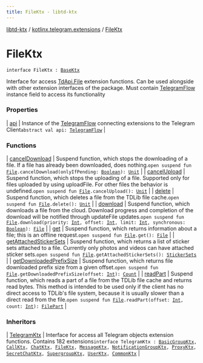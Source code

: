 ```yaml
---
title: FileKtx - libtd-ktx
---
```


[libtd-ktx](../../index.html) / [kotlinx.telegram.extensions](../index.html) / [FileKtx](./index.html)

# FileKtx

`interface FileKtx : `[`BaseKtx`](../-base-ktx/index.html)

Interface for access [TdApi.File](https://tdlibx.github.io/td/docs/org/drinkless/td/libcore/telegram/TdApi/File.html) extension functions. Can be used alongside with other extension
interfaces of the package. Must contain [TelegramFlow](../../kotlinx.telegram.core/-telegram-flow/index.html) instance field to access its functionality

### Properties

| [api](api.html) | Instance of the [TelegramFlow](../../kotlinx.telegram.core/-telegram-flow/index.html) connecting extensions to the Telegram Client`abstract val api: `[`TelegramFlow`](../../kotlinx.telegram.core/-telegram-flow/index.html) |

### Functions

| [cancelDownload](cancel-download.html) | Suspend function, which stops the downloading of a file. If a file has already been downloaded, does nothing.`open suspend fun `[`File`](https://tdlibx.github.io/td/docs/org/drinkless/td/libcore/telegram/TdApi/File.html)`.cancelDownload(onlyIfPending: `[`Boolean`](https://kotlinlang.org/api/latest/jvm/stdlib/kotlin/-boolean/index.html)`): `[`Unit`](https://kotlinlang.org/api/latest/jvm/stdlib/kotlin/-unit/index.html) |
| [cancelUpload](cancel-upload.html) | Suspend function, which stops the uploading of a file. Supported only for files uploaded by using uploadFile. For other files the behavior is undefined.`open suspend fun `[`File`](https://tdlibx.github.io/td/docs/org/drinkless/td/libcore/telegram/TdApi/File.html)`.cancelUpload(): `[`Unit`](https://kotlinlang.org/api/latest/jvm/stdlib/kotlin/-unit/index.html) |
| [delete](delete.html) | Suspend function, which deletes a file from the TDLib file cache.`open suspend fun `[`File`](https://tdlibx.github.io/td/docs/org/drinkless/td/libcore/telegram/TdApi/File.html)`.delete(): `[`Unit`](https://kotlinlang.org/api/latest/jvm/stdlib/kotlin/-unit/index.html) |
| [download](download.html) | Suspend function, which downloads a file from the cloud. Download progress and completion of the download will be notified through updateFile updates.`open suspend fun `[`File`](https://tdlibx.github.io/td/docs/org/drinkless/td/libcore/telegram/TdApi/File.html)`.download(priority: `[`Int`](https://kotlinlang.org/api/latest/jvm/stdlib/kotlin/-int/index.html)`, offset: `[`Int`](https://kotlinlang.org/api/latest/jvm/stdlib/kotlin/-int/index.html)`, limit: `[`Int`](https://kotlinlang.org/api/latest/jvm/stdlib/kotlin/-int/index.html)`, synchronous: `[`Boolean`](https://kotlinlang.org/api/latest/jvm/stdlib/kotlin/-boolean/index.html)`): `[`File`](https://tdlibx.github.io/td/docs/org/drinkless/td/libcore/telegram/TdApi/File.html) |
| [get](get.html) | Suspend function, which returns information about a file; this is an offline request.`open suspend fun `[`File`](https://tdlibx.github.io/td/docs/org/drinkless/td/libcore/telegram/TdApi/File.html)`.get(): `[`File`](https://tdlibx.github.io/td/docs/org/drinkless/td/libcore/telegram/TdApi/File.html) |
| [getAttachedStickerSets](get-attached-sticker-sets.html) | Suspend function, which returns a list of sticker sets attached to a file. Currently only photos and videos can have attached sticker sets.`open suspend fun `[`File`](https://tdlibx.github.io/td/docs/org/drinkless/td/libcore/telegram/TdApi/File.html)`.getAttachedStickerSets(): `[`StickerSets`](https://tdlibx.github.io/td/docs/org/drinkless/td/libcore/telegram/TdApi/StickerSets.html) |
| [getDownloadedPrefixSize](get-downloaded-prefix-size.html) | Suspend function, which returns file downloaded prefix size from a given offset.`open suspend fun `[`File`](https://tdlibx.github.io/td/docs/org/drinkless/td/libcore/telegram/TdApi/File.html)`.getDownloadedPrefixSize(offset: `[`Int`](https://kotlinlang.org/api/latest/jvm/stdlib/kotlin/-int/index.html)`): `[`Count`](https://tdlibx.github.io/td/docs/org/drinkless/td/libcore/telegram/TdApi/Count.html) |
| [readPart](read-part.html) | Suspend function, which reads a part of a file from the TDLib file cache and returns read bytes. This method is intended to be used only if the client has no direct access to TDLib's file system, because it is usually slower than a direct read from the file.`open suspend fun `[`File`](https://tdlibx.github.io/td/docs/org/drinkless/td/libcore/telegram/TdApi/File.html)`.readPart(offset: `[`Int`](https://kotlinlang.org/api/latest/jvm/stdlib/kotlin/-int/index.html)`, count: `[`Int`](https://kotlinlang.org/api/latest/jvm/stdlib/kotlin/-int/index.html)`): `[`FilePart`](https://tdlibx.github.io/td/docs/org/drinkless/td/libcore/telegram/TdApi/FilePart.html) |

### Inheritors

| [TelegramKtx](../-telegram-ktx/index.html) | Interface for access all Telegram objects extension functions. Contains 182 extensions`interface TelegramKtx : `[`BasicGroupKtx`](../-basic-group-ktx/index.html)`, `[`CallKtx`](../-call-ktx/index.html)`, `[`ChatKtx`](../-chat-ktx/index.html)`, `[`FileKtx`](./index.html)`, `[`MessageKtx`](../-message-ktx/index.html)`, `[`NotificationGroupKtx`](../-notification-group-ktx/index.html)`, `[`ProxyKtx`](../-proxy-ktx/index.html)`, `[`SecretChatKtx`](../-secret-chat-ktx/index.html)`, `[`SupergroupKtx`](../-supergroup-ktx/index.html)`, `[`UserKtx`](../-user-ktx/index.html)`, `[`CommonKtx`](../-common-ktx/index.html) |

